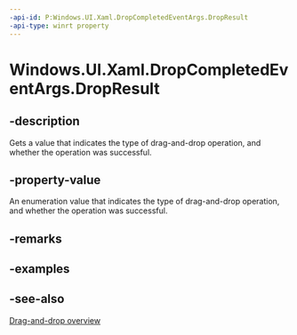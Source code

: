 ```yaml
---
-api-id: P:Windows.UI.Xaml.DropCompletedEventArgs.DropResult
-api-type: winrt property
---
```


<!-- Property syntax
public Windows.ApplicationModel.DataTransfer.DataPackageOperation DropResult { get; }
-->

# Windows.UI.Xaml.DropCompletedEventArgs.DropResult

## -description
Gets a value that indicates the type of drag-and-drop operation, and whether the operation was successful.



## -property-value
An enumeration value that indicates the type of drag-and-drop operation, and whether the operation was successful.

## -remarks

## -examples

## -see-also

[Drag-and-drop overview](/windows/uwp/design/input/drag-and-drop)
